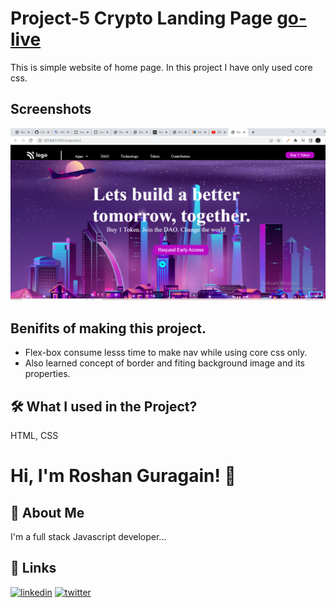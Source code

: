 
# Project-5 Crypto Landing Page [go-live](https://p-05.netlify.app/)

This is simple website of home page. In this project I have only used core css.





## Screenshots

![App Screenshot](./screenshot/Screenshot%20(105).png)



## Benifits of making this project.


 - Flex-box consume lesss time to make nav while using core css only.
 - Also learned concept of border and fiting background image and its properties.




## 🛠 What I used  in the Project?
 HTML, CSS


# Hi, I'm Roshan Guragain! 👋

## 🚀 About Me
I'm a full stack Javascript developer...


## 🔗 Links

[![linkedin](https://img.shields.io/badge/linkedin-0A66C2?style=for-the-badge&logo=linkedin&logoColor=white)](https://www.linkedin.com/in/roshan-guragain-guragain-747aa4245/)
[![twitter](https://img.shields.io/badge/twitter-1DA1F2?style=for-the-badge&logo=twitter&logoColor=white)](https://twitter.com/RoshanGuragain3)


